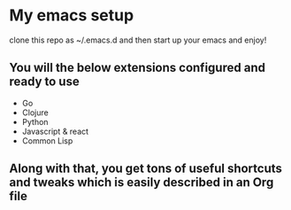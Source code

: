 # My emacs setup
clone this repo as ~/.emacs.d and then start up your emacs and enjoy!

## You will the below extensions configured and ready to use

* Go
* Clojure
* Python
* Javascript & react
* Common Lisp

## Along with that, you get tons of useful shortcuts and tweaks which is easily described in an Org file
